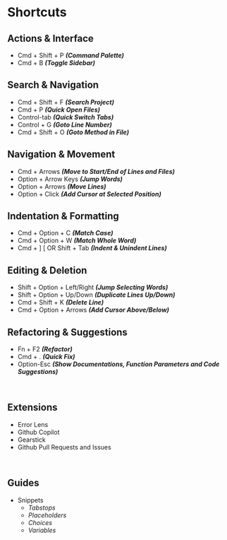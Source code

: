 # Shortcuts

## Actions & Interface

- Cmd + Shift + P ***(Command Palette)***
- Cmd + B ***(Toggle Sidebar)***

## Search & Navigation

- Cmd + Shift + F ***(Search Project)***
- Cmd + P ***(Quick Open Files)***
- Control-tab ***(Quick Switch Tabs)***
- Control + G ***(Goto Line Number)***
- Cmd + Shift + O ***(Goto Method in File)***

## Navigation & Movement

- Cmd + Arrows ***(Move to Start/End of Lines and Files)***
- Option + Arrow Keys ***(Jump Words)***
- Option + Arrows ***(Move Lines)***
- Option + Click ***(Add Cursor at Selected Position)***

## Indentation & Formatting

- Cmd + Option + C ***(Match Case)***
- Cmd + Option + W ***(Match Whole Word)***
- Cmd + ] [ OR Shift + Tab ***(Indent & Unindent Lines)***

## Editing & Deletion

- Shift + Option + Left/Right ***(Jump Selecting Words)***
- Shift + Option + Up/Down ***(Duplicate Lines Up/Down)***
- Cmd + Shift + K ***(Delete Line)***
- Cmd + Option + Arrows ***(Add Cursor Above/Below)***

## Refactoring & Suggestions

- Fn + F2 ***(Refactor)***
- Cmd + . ***(Quick Fix)***
- Option-Esc ***(Show Documentations, Function Parameters and Code Suggestions)***

&nbsp;

## Extensions

- Error Lens
- Github Copilot
- Gearstick
- Github Pull Requests and Issues

&nbsp;

## Guides

- Snippets
  - *Tabstops*
  - *Placeholders*
  - *Choices*
  - *Variables*
